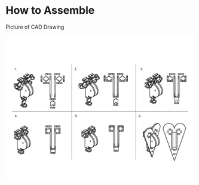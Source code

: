 # How to Assemble

Picture of CAD Drawing

![](https://raw.githubusercontent.com/UniKlo/PaintBot/master/img_gif/HeartAnchorAssemblyDrawing.jpg)
